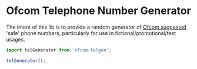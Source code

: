 # Ofcom Telephone Number Generator

The intent of this lib is to provide a random generator of [Ofcom suggested](https://www.ofcom.org.uk/phones-telecoms-and-internet/information-for-industry/numbering/numbers-for-drama) 'safe' phone numbers, particularly for use in fictional/promotional/test usages.

```javascript
import telGenerator from 'ofcom-telgen';

telGenerator();
```
